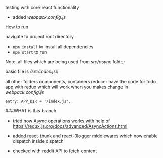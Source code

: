 testing with core react functionality
- added *webpack.config.js*

How to run

navigate to project root directory

- `npm install` to install all dependencies
- `npm start` to run 

Note: all files which are being used  from *src/async* folder 

basic file is */src/index.jsx*

all other folders components, containers reducer have the code for todo app with redux which  will work when you makes change in *webpack.config.js* 

`entry: APP_DIR + '/index.js',`

###WHAT is this branch

- tried how Async operations works with help of https://redux.js.org/docs/advanced/AsyncActions.html

- added react-thunk and react-0logger middlewares which now enable dispatch inside dispatch
- checked with reddit API to fetch content 





